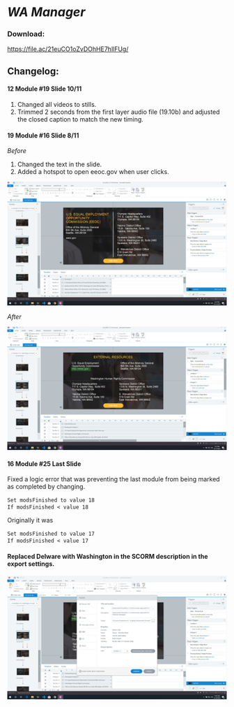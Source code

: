 # *WA Manager*
### Download:
https://file.ac/21euCO1oZvDOhHE7hllFUg/

## Changelog:

#### 12 Module #19 Slide 10/11

1. Changed all videos to stills.
2. Trimmed 2 seconds from the first layer audio file (19.10b) and adjusted the closed caption to match the new timing.

#### 19 Module #16 Slide 8/11

*Before*

1. Changed the text in the slide.
2. Added a hotspot to open eeoc.gov when user clicks.

![Image Before](https://github.com/KantolaTraining/HarassmentPrevention/blob/master/WA/IMAGES/SCM19S10.png)

*After*

![Image Before](https://github.com/KantolaTraining/HarassmentPrevention/blob/master/WA/IMAGES/SCM19S10A.png)

#### 16 Module #25 Last Slide
Fixed a logic error that was preventing the last module from being marked as completed by changing.

```
Set modsFinished to value 18
If modsFinished < value 18
```

Originally it was
```
Set modsFinished to value 17
If modsFinished < value 17
```

#### Replaced Delware with Washington in the SCORM description in the export settings.
![Image Before](https://github.com/KantolaTraining/HarassmentPrevention/blob/master/WA/IMAGES/SCMEX.png)

